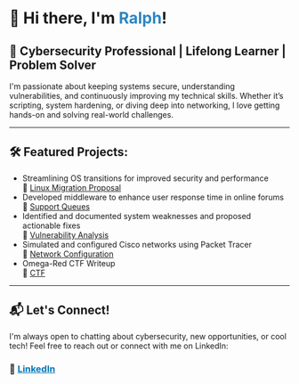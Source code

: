 <h1>👋 Hi there, I'm <span style="color:#2E86C1;">Ralph</span>!</h1>
<h2>🔐 Cybersecurity Professional | Lifelong Learner | Problem Solver</h2>
<p>
  I'm passionate about keeping systems secure, understanding vulnerabilities, and continuously improving my technical skills. Whether it’s scripting, system hardening, or diving deep into networking, I love getting hands-on and solving real-world challenges.
</p>

<hr/>

<h2>🛠️ Featured Projects:</h2>
<ul>
  <li>Streamlining OS transitions for improved security and performance  
    <br/>🔗 <a href="https://github.com/ralphxr/portfolio/blob/main/Linux%20Migration%20Proposal.pdf" target="_blank">Linux Migration Proposal</a>
  </li>
  <li> Developed middleware to enhance user response time in online forums  
    <br/>🔗 <a href="https://github.com/ralphxr/portfolio/blob/main/Support%20Queue.pdf">Support Queues</a>
  </li>
  <li> Identified and documented system weaknesses and proposed actionable fixes  
    <br/>🔗 <a href="https://github.com/ralphxr/portfolio/blob/main/Vulnerability%20Memo.docx.pdf" target="_blank">Vulnerability Analysis</a>
  </li>
  <li>Simulated and configured Cisco networks using Packet Tracer  
    <br/>🔗 <a href="https://github.com/ralphxr/portfolio/blob/main/Cisco%20Packet%20Tracer%20-%20Network%20Configuration.pka">Network Configuration</a>
  </li>
 <li>Omega-Red CTF Writeup   
    <br/>🔗 <a href="https://github.com/ralphxr/portfolio/blob/9b8eb6b5040c32ba2f0f42a49da90aa2b421f4d6/Capture%20The%20Flag%201.pdf">CTF</a>
  </li>
</ul>

<hr/>

<h2>📬 Let's Connect!</h2>
<p>
  I'm always open to chatting about cybersecurity, new opportunities, or cool tech! Feel free to reach out or connect with me on LinkedIn:
</p>
<h3>
  🔗 <a href="https://www.linkedin.com/in/ralph-r-507814294/" target="_blank" style="color:#0077B5;">LinkedIn</a>
